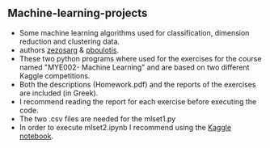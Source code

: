 ## **Machine-learning-projects**
- Some machine learning algorithms used for classification, dimension reduction and clustering data.
- authors [zezosarg](https://github.com/zezosarg) & [pboulotis](https://github.com/pboulotis).
- These two python programs where used for the exercises for the course named "MYE002- Machine Learning" and are based on two different Kaggle competitions.
- Both the descriptions (Homework.pdf) and the reports of the exercises are included (in Greek).
- I recommend reading the report for each exercise before executing the code.
- The two .csv files are needed for the mlset1.py
- In order to execute mlset2.ipynb I recommend using the [Kaggle notebook](https://www.kaggle.com/code/scratchpad/notebooke0d825ccda/edit).
